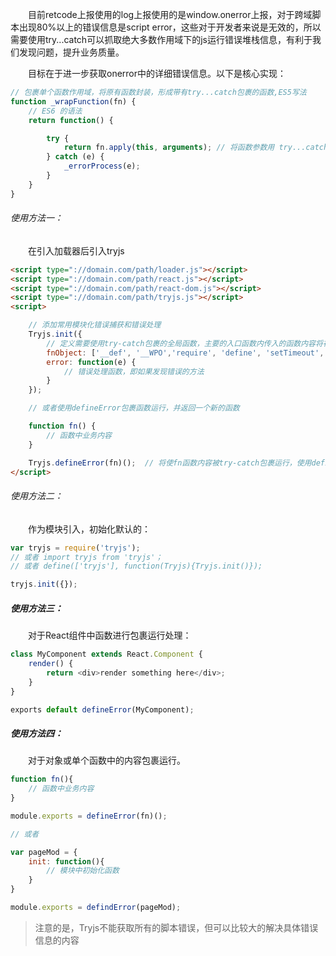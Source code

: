 

&emsp;&emsp;目前retcode上报使用的log上报使用的是window.onerror上报，对于跨域脚本出现80%以上的错误信息是script error，这些对于开发者来说是无效的，所以需要使用try...catch可以抓取绝大多数作用域下的js运行错误堆栈信息，有利于我们发现问题，提升业务质量。

&emsp;&emsp;目标在于进一步获取onerror中的详细错误信息。以下是核心实现：

```javascript
// 包裹单个函数作用域，将原有函数封装，形成带有try...catch包裹的函数,ES5写法
function _wrapFunction(fn) {
    // ES6 的语法
    return function() {

        try {
            return fn.apply(this, arguments); // 将函数参数用 try...catch 包裹 
        } catch (e) {
            _errorProcess(e);
        }
    }
}
```

###### 使用方法一：

&emsp;&emsp;在引入加载器后引入tryjs

```html
<script type="://domain.com/path/loader.js"></script>
<script type="://domain.com/path/react.js"></script>
<script type="://domain.com/path/react-dom.js"></script>
<script type="://domain.com/path/tryjs.js"></script>
<script>

	// 添加常用模块化错误捕获和错误处理
	Tryjs.init({
		// 定义需要使用try-catch包裹的全局函数，主要的入口函数内传入的函数内容将在try-catch的包裹下运行，不传则默认可以是['__def', 'require', 'define', 'setTimeout', 'setInterval']
		fnObject: ['__def', '__WPO','require', 'define', 'setTimeout', 'setInterval'] 
		error: function(e) {
			// 错误处理函数，即如果发现错误的方法
		}
	});

	// 或者使用defineError包裹函数运行，并返回一个新的函数

	function fn() {
		// 函数中业务内容
	}

	Tryjs.defineError(fn)();  // 将使fn函数内容被try-catch包裹运行，使用defineError(fn)();的效果与此相同
</script>
```

###### 使用方法二：

&emsp;&emsp;作为模块引入，初始化默认的：

```javascript
var tryjs = require('tryjs');
// 或者 import tryjs from 'tryjs'；
// 或者 define(['tryjs'], function(Tryjs){Tryjs.init()});

tryjs.init({});

```

##### 使用方法三：

&emsp;&emsp;对于React组件中函数进行包裹运行处理：

```javascript
class MyComponent extends React.Component {
    render() {
        return <div>render something here</div>;
    }
}

exports default defineError(MyComponent);
```

##### 使用方法四：

&emsp;&emsp;对于对象或单个函数中的内容包裹运行。

```javascript
function fn(){
	// 函数中业务内容
}

module.exports = defineError(fn)();

// 或者

var pageMod = {
	init: function(){
		// 模块中初始化函数
	}	
}

module.exports = defindError(pageMod);

```

> 注意的是，Tryjs不能获取所有的脚本错误，但可以比较大的解决具体错误信息的内容

